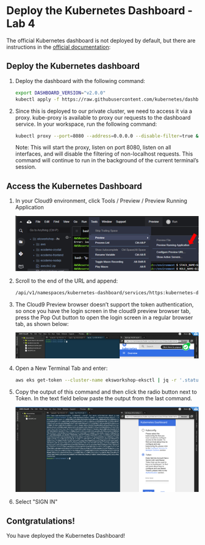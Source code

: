 # Deploy the Kubernetes Dashboard - Lab 4

The official Kubernetes dashboard is not deployed by default, but there are instructions in the [official documentation](https://kubernetes.io/docs/tasks/access-application-cluster/web-ui-dashboard/):

## Deploy the Kubernetes dashboard

1. Deploy the dashboard with the following command:

    ```bash
    export DASHBOARD_VERSION="v2.0.0"
    kubectl apply -f https://raw.githubusercontent.com/kubernetes/dashboard/${DASHBOARD_VERSION}/aio/deploy/recommended.yaml
    ```
2. Since this is deployed to our private cluster, we need to access it  via a proxy. kube-proxy is available to proxy our requests to the dashboard service. In your workspace, run the following command:

    ```bash
    kubectl proxy --port=8080 --address=0.0.0.0 --disable-filter=true &
    ```
    Note: This will start the proxy, listen on port 8080, listen on all interfaces, and will disable the filtering of non-localhost requests. This command will continue to run in the background of the current terminal’s session.

## Access the Kubernetes Dashboard

1. In your Cloud9 environment, click Tools / Preview / Preview Running Application

    ![role-1](./images/role-1.png)

2. Scroll to the end of the URL and append:

    ```bash
    /api/v1/namespaces/kubernetes-dashboard/services/https:kubernetes-dashboard:/proxy/
    ```
3. The Cloud9 Preview browser doesn’t support the token authentication, so once you have the login screen in the cloud9 preview browser tab, press the Pop Out button to open the login screen in a regular browser tab, as shown below:

    ![role-2](./images/role-2.png)

4. Open a New Terminal Tab and enter:

    ```bash
    aws eks get-token --cluster-name eksworkshop-eksctl | jq -r '.status.token'
    ```

5. Copy the output of this command and then click the radio button next to Token. In the text field below paste the output from the last command.

    ![role-3](./images/role-3.png)

5. Select "SIGN IN"

## Contgratulations!
   You have deployed the Kubernetes Dashboard! 
